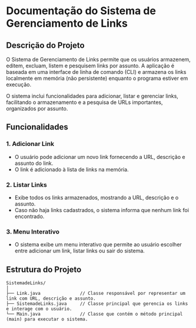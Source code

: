 # Documentação do Sistema de Gerenciamento de Links

## Descrição do Projeto

O Sistema de Gerenciamento de Links permite que os usuários armazenem, editem, excluam, listem e pesquisem links por assunto. A aplicação é baseada em uma interface de linha de comando (CLI) e armazena os links localmente em memória (não persistente) enquanto o programa estiver em execução.

O sistema inclui funcionalidades para adicionar, listar e gerenciar links, facilitando o armazenamento e a pesquisa de URLs importantes, organizados por assunto.

## Funcionalidades

### 1. Adicionar Link
- O usuário pode adicionar um novo link fornecendo a URL, descrição e assunto do link.
- O link é adicionado à lista de links na memória.

### 2. Listar Links
- Exibe todos os links armazenados, mostrando a URL, descrição e o assunto.
- Caso não haja links cadastrados, o sistema informa que nenhum link foi encontrado.

### 3. Menu Interativo
- O sistema exibe um menu interativo que permite ao usuário escolher entre adicionar um link, listar links ou sair do sistema.

## Estrutura do Projeto

```plaintext
SistemadeLinks/
│
├── Link.java               // Classe responsável por representar um link com URL, descrição e assunto.
├── SistemadeLinks.java     // Classe principal que gerencia os links e interage com o usuário.
└── Main.java               // Classe que contém o método principal (main) para executar o sistema.
